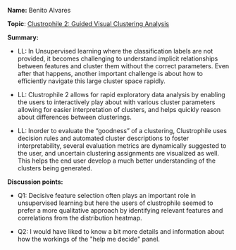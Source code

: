 **Name:** Benito Alvares

**Topic**: [Clustrophile 2: Guided Visual Clustering Analysis](https://arxiv.org/pdf/1804.03048.pdf)

**Summary:**

 - LL: In Unsupervised learning where the classification labels are not provided, it becomes challenging to understand implicit relationships between features and cluster them without the correct parameters. Even after that happens, another important challenge is about how to efficiently navigate this large cluster space rapidly.

 - LL: Clustrophile 2 allows for rapid exploratory data analysis by enabling the users to interactively play about with various cluster parameters allowing for easier interpretation of clusters, and helps quickly reason about differences between clusterings.

 - LL: Inorder to evaluate the “goodness” of a clustering, Clustrophile uses decision rules and automated cluster descriptions to foster interpretability, several evaluation metrics are dynamically suggested to the user, and uncertain clustering assignments are visualized as well. This helps the end user develop a much better understanding of the clusters being generated.

**Discussion points:**

 - Q1: Decisive feature selection often plays an important role in unsupervised learning but here the users of clustrophile seemed to prefer a more qualitative approach by identifying relevant features and correlations from the distribution heatmap.

 - Q2: I would have liked to know a bit more details and information about how the workings of the "help me decide" panel.